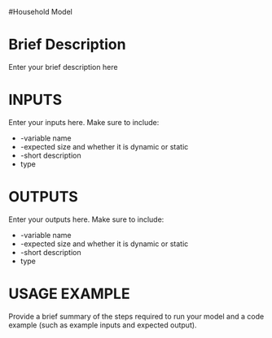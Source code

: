 #Household Model

# Brief Description
Enter your brief description here

# INPUTS
Enter your inputs here.  Make sure to include:
* -variable name
* -expected size and whether it is dynamic or static
* -short description
* type

# OUTPUTS
Enter your outputs here.  Make sure to include:
* -variable name
* -expected size and whether it is dynamic or static
* -short description
* type

# USAGE EXAMPLE
Provide a brief summary of the steps required to run your model and a code example (such as example inputs and expected output).
